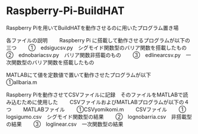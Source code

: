 # Raspberry-Pi-BuildHAT
Raspberry Piを用いてBuildHATを動作させるのに用いたプログラム置き場　　

各ファイルの説明　　
Raspberry Pi に搭載して動作させるプログラムが以下の三つ　　
①　edsigucsv.py　シグモイド関数型のバリア関数を搭載したもの　　
②　ednobariacsv.py　バリア関数非搭載のもの　　
③　edlinearcsv.py　一次関数型のバリア関数を搭載したもの　　

MATLABにて値を定数値で置いて動作させたプログラムが以下　　
①allbaria.m　　

Raspberry Piを動作させてCSVファイルに記録　そのファイルをMATLABで読み込むために使用した　　
CSVファイルおよびMATLABプログラムが以下の４つ　　
MATLABファイル　　
①CSVyomikomi.m　　
CSVファイル　　
①　logsigumo.csv　シグモイド関数型の結果　　
②　lognobarria.csv　非搭載型の結果　　
③　loglinear.csv　一次関数型の結果　　
